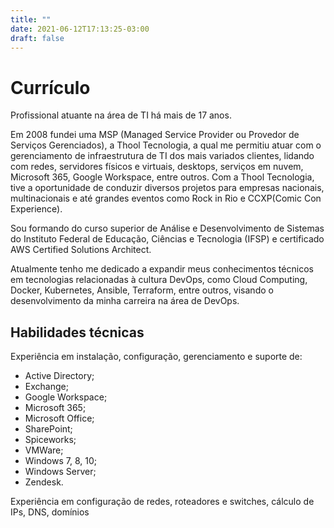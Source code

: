 ```yaml
---
title: ""
date: 2021-06-12T17:13:25-03:00
draft: false
---
```


# Currículo
<!--
Atuo na área de TI há mais de 17 anos e em 2008 fundei uma MSP (Managed Service Provider ou Provedor de Serviços Gerenciados), a Thool Tecnologia. Desde então, tenho gerenciado a infra-estrutura de tecnologia de diversos clientes, que consiste em redes, servidores físicos e virtuais, desktops, serviços em nuvem, Microsoft 365, Google Workspace, entre outros. Neste período tive a oportunidade de conduzir diversos projetos, para empresas nacionais, multinacionais, e até grandes eventos como Rock in Rio e CCXP.

Sou formando no curso superior de Análise e Desenvolvimento de Sistemas do Instituto Federal de Educação, Ciências e Tecnologia (IFSP) e possuo a certificação AWS Certified Solutions Architect.

Atualmente tenho me dedicado a expandir os conhecimentos técnicos em tecnologias relacionadas à cultura DevOps, como Cloud Computing, Docker, Kubernetes, Ansible, Terraform, entre outros, com o objetivo de transição de carreira para área de DevOps.
-->
Profissional atuante na área de TI há mais de 17 anos.

Em 2008 fundei uma MSP (Managed Service Provider ou Provedor de Serviços Gerenciados), a Thool Tecnologia, a qual me permitiu atuar com o gerenciamento de infraestrutura de TI dos mais variados clientes, lidando com redes, servidores físicos e virtuais, desktops, serviços em nuvem, Microsoft 365, Google Workspace, entre outros. Com a Thool Tecnologia, tive a oportunidade de conduzir diversos projetos para empresas nacionais, multinacionais e até grandes eventos como Rock in Rio e CCXP(Comic Con Experience).


Sou formando do curso superior de Análise e Desenvolvimento de Sistemas do Instituto Federal de Educação, Ciências e Tecnologia (IFSP) e certificado AWS Certified Solutions Architect.


Atualmente tenho me dedicado a expandir meus conhecimentos técnicos em tecnologias relacionadas à cultura DevOps, como Cloud Computing, Docker, Kubernetes, Ansible, Terraform, entre outros, visando o desenvolvimento da minha carreira na área de DevOps.

## Habilidades técnicas

Experiência em instalação, configuração, gerenciamento e suporte de\:
* Active Directory;
* Exchange;
* Google Workspace;
* Microsoft 365;
* Microsoft Office;
* SharePoint;
* Spiceworks;
* VMWare;
* Windows 7, 8, 10;
* Windows Server;
* Zendesk.


Experiência em configuração de redes, roteadores e switches, cálculo de IPs, DNS, domínios